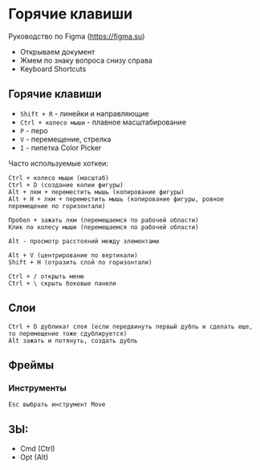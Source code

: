 # Горячие клавиши
Руководство по Figma (https://figma.su)

* Открываем документ
* Жмем по знаку вопроса снизу справа
* Keyboard Shortcuts

## Горячие клавиши
* `Shift + R` - линейки и направляющие
* `Ctrl + колесо мыши` - плавное масштабирование
* `P` - перо
* `V` - перемещение, стрелка
* `I` - пипетка Color Picker

Часто используемые хоткеи:

    Ctrl + колесо мыши (масштаб)
    Ctrl + D (создание копии фигуры)
    Alt + лкм + переместить мышь (копирование фигуры)
    Alt + H + лкм + переместить мышь (копирование фигуры, ровное перемещение по горизонтали)

    Пробел + зажать лкм (перемещаемся по рабочей области)
    Клик по колесу мыши (перемещаемся по рабочей области)
    
    Alt - просмотр расстояний между элементами
    
    Alt + V (центрирование по вертикали)
    Shift + H (отразить слой по горизонтали)

    Ctrl + / открыть меню
    Ctrl + \ скрыть боковые панели

## Слои
    Ctrl + D дубликат слоя (если передвинуть первый дубль и сделать еще, то перемещение тоже сдублируется)
    Alt зажать и потянуть, создать дубль

## Фреймы

### Инструменты
    Esc выбрать инструмент Move

## ЗЫ:
* Cmd (Ctrl)
* Opt (Alt)